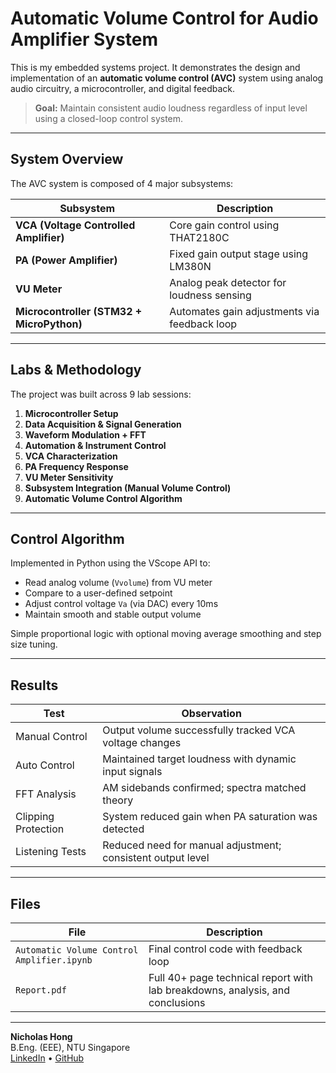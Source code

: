 # Automatic Volume Control for Audio Amplifier System

This is my embedded systems project. It demonstrates the design and implementation of an **automatic volume control (AVC)** system using analog audio circuitry, a microcontroller, and digital feedback.

> **Goal:** Maintain consistent audio loudness regardless of input level using a closed-loop control system.

---

## System Overview

The AVC system is composed of 4 major subsystems:

| Subsystem | Description |
|-----------|-------------|
|  **VCA (Voltage Controlled Amplifier)** | Core gain control using THAT2180C |
|  **PA (Power Amplifier)** | Fixed gain output stage using LM380N |
|  **VU Meter** | Analog peak detector for loudness sensing |
|  **Microcontroller (STM32 + MicroPython)** | Automates gain adjustments via feedback loop |

---

## Labs & Methodology

The project was built across 9 lab sessions:

1. **Microcontroller Setup**
2. **Data Acquisition & Signal Generation**
3. **Waveform Modulation + FFT**
4. **Automation & Instrument Control**
5. **VCA Characterization**
6. **PA Frequency Response**
7. **VU Meter Sensitivity**
8. **Subsystem Integration (Manual Volume Control)**
9. **Automatic Volume Control Algorithm**

---

## Control Algorithm

Implemented in Python using the VScope API to:

- Read analog volume (`Vvolume`) from VU meter
- Compare to a user-defined setpoint
- Adjust control voltage `Va` (via DAC) every 10ms
- Maintain smooth and stable output volume

Simple proportional logic with optional moving average smoothing and step size tuning.

---

## Results

| Test | Observation |
|------|-------------|
| Manual Control | Output volume successfully tracked VCA voltage changes |
| Auto Control | Maintained target loudness with dynamic input signals |
| FFT Analysis | AM sidebands confirmed; spectra matched theory |
| Clipping Protection | System reduced gain when PA saturation was detected |
| Listening Tests | Reduced need for manual adjustment; consistent output level |

---

## Files

| File | Description |
|------|-------------|
| `Automatic Volume Control Amplifier.ipynb` | Final control code with feedback loop |
| `Report.pdf` | Full 40+ page technical report with lab breakdowns, analysis, and conclusions |

---

**Nicholas Hong**  
B.Eng. (EEE), NTU Singapore  
[LinkedIn](https://www.linkedin.com/in/nicholas-hong001) • [GitHub](https://github.com/Nicholashsw)
